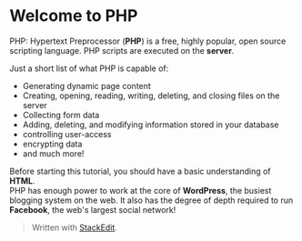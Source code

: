 # Welcome to PHP

PHP: Hypertext Preprocessor (**PHP**) is a free, highly popular, open source scripting language. PHP scripts are executed on the **server**.  
  
Just a short list of what PHP is capable of:  
- Generating dynamic page content  
- Creating, opening, reading, writing, deleting, and closing files on the server  
- Collecting form data  
- Adding, deleting, and modifying information stored in your database  
- controlling user-access  
- encrypting data  
- and much more!  
  
Before starting this tutorial, you should have a basic understanding of **HTML**.  
PHP has enough power to work at the core of  **WordPress**, the busiest blogging system on the web. It also has the degree of depth required to run  **Facebook**, the web's largest social network!


> Written with [StackEdit](https://stackedit.io/).
<!--stackedit_data:
eyJoaXN0b3J5IjpbMjE4MDAwMjc5XX0=
-->